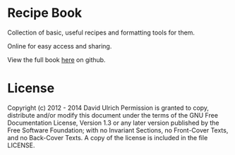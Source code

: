# Recipe Book #

Collection of basic, useful recipes and formatting tools for them.

Online for easy access and sharing.

View the full book [here](build/book.md) on github.

# License #

Copyright (c)  2012 - 2014 David Ulrich
Permission is granted to copy, distribute and/or modify this document
under the terms of the GNU Free Documentation License, Version 1.3
or any later version published by the Free Software Foundation;
with no Invariant Sections, no Front-Cover Texts, and no Back-Cover Texts.
A copy of the license is included in the file LICENSE.